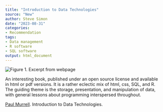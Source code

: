```yaml
---
title: "Introduction to Data Technologies"
source: "New"
author: Steve Simon
date: "2023-08-31"
categories:
- Recommendation
tags:
- Data management
- R software
- SQL software
output: html_document
---
```


![Figure 1. Excerpt from webpage](http://www.pmean.com/new-images/23/data-technologies-01.png)

<div class="notes">

An interesting book, published under an open source license and available in html or pdf versions. It is a rather eclectic mix of html, css, SQL, and R. The guiding theme is the storage, presentation, and manipulation of data, with general lessons about programming interspersed throughout.

[Paul Murrell][mur1]. Introduction to Data Technologies.

[mur1]: https://www.stat.auckland.ac.nz/~paul/ItDT/

</div>
